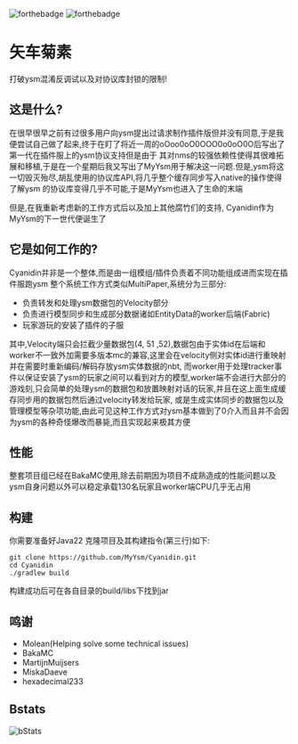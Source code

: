 ![forthebadge](https://forthebadge.com/images/featured/featured-built-with-love.svg)
![forthebadge](https://forthebadge.com/images/badges/powered-by-black-magic.svg)

# 矢车菊素
打破ysm混淆反调试以及对协议库封锁的限制!

## 这是什么?
在很早很早之前有过很多用户向ysm提出过请求制作插件版但并没有同意,于是我便尝试自己做了起来,终于在盯了将近一周的oOoo0oO0OOO0o0oO0O后写出了第一代在插件服上的ysm协议支持但是由于
其对nms的较强依赖性使得其很难拓展和移植,于是在一个星期后我又写出了MyYsm用于解决这一问题.但是,ysm将这一切毁灭殆尽,胡乱使用的协议库API,将几乎整个缓存同步写入native的操作使得了解ysm
的协议库变得几乎不可能,于是MyYsm也进入了生命的末端

但是,在我重新考虑新的工作方式后以及加上其他腐竹们的支持, Cyanidin作为MyYsm的下一世代便诞生了

## 它是如何工作的?
Cyanidin并非是一个整体,而是由一组模组/插件负责着不同功能组成进而实现在插件服跑ysm
整个系统工作方式类似MultiPaper,系统分为三部分:
 - 负责转发和处理ysm数据包的Velocity部分
 - 负责进行模型同步和生成部分数据诸如EntityData的worker后端(Fabric)
 - 玩家游玩的安装了插件的子服

其中,Velocity端只会拦截少量数据包(4, 51 ,52),数据包由于实体id在后端和worker不一致外加需要多版本mc的兼容,这里会在velocity侧对实体id进行重映射并在需要时重新编码/解码存放ysm实体数据的nbt,
而worker用于处理tracker事件以保证安装了ysm的玩家之间可以看到对方的模型,worker端不会进行大部分的游戏刻,只会简单的处理ysm的数据包和放置映射对话的玩家,并且在这上面生成缓存同步用的数据包然后通过velocity转发给玩家,
或是生成实体同步的数据包以及管理模型等杂项功能,由此可见这种工作方式对ysm基本做到了0介入而且并不会因为ysm的各种奇怪爆改而暴毙,而且实现起来极其方便

## 性能
整套项目组已经在BakaMC使用,除去前期因为项目不成熟造成的性能问题以及ysm自身问题以外可以稳定承载130名玩家且worker端CPU几乎无占用

## 构建
你需要准备好Java22
克隆项目及其构建指令(第三行)如下:
```shell
git clone https://github.com/MyYsm/Cyanidin.git
cd Cyanidin
./gradlew build
```
构建成功后可在各自目录的build/libs下找到jar

## 鸣谢
 - Molean(Helping solve some technical issues)
 - BakaMC
 - MartijnMuijsers
 - MiskaDaeve
 - hexadecimal233

## Bstats
![bStats](https://bstats.org/signatures/velocity/Cyanidin.svg "bStats")
